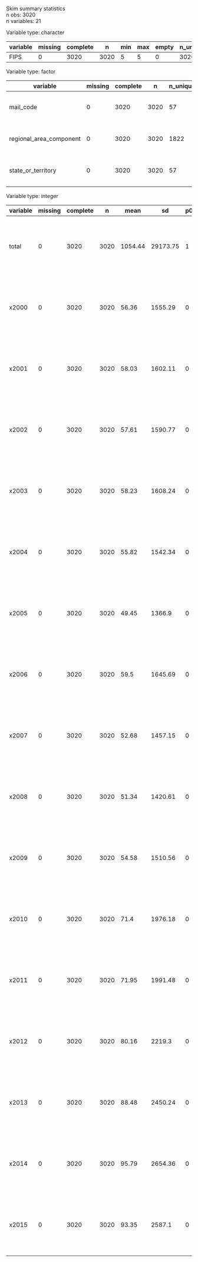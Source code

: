 Skim summary statistics  
 n obs: 3020    
 n variables: 21    

Variable type: character

| variable | missing | complete |  n   | min | max | empty | n_unique |
|----------|---------|----------|------|-----|-----|-------|----------|
|   FIPS   |    0    |   3020   | 3020 |  5  |  5  |   0   |   3020   |

Variable type: factor

|        variable         | missing | complete |  n   | n_unique |               top_counts               | ordered |
|-------------------------|---------|----------|------|----------|----------------------------------------|---------|
|        mail_code        |    0    |   3020   | 3020 |    57    |   TX: 214, GA: 139, VA: 133, MO: 114   |  FALSE  |
| regional_area_component |    0    |   3020   | 3020 |   1822   |   Was: 28, Fra: 24, Jef: 24, Jac: 22   |  FALSE  |
|   state_or_territory    |    0    |   3020   | 3020 |    57    | TEX: 214, GEO: 139, VIR: 133, MIS: 114 |  FALSE  |

Variable type: integer

| variable | missing | complete |  n   |  mean   |    sd    | p0 | p25 | p50 |  p75   |  p100   |   hist   |
|----------|---------|----------|------|---------|----------|----|-----|-----|--------|---------|----------|
|  total   |    0    |   3020   | 3020 | 1054.44 | 29173.75 | 1  |  6  | 24  | 118.25 | 1592166 | <U+2587><U+2581><U+2581><U+2581><U+2581><U+2581><U+2581><U+2581> |
|  x2000   |    0    |   3020   | 3020 |  56.36  | 1555.29  | 0  |  0  |  2  |   8    |  85068  | <U+2587><U+2581><U+2581><U+2581><U+2581><U+2581><U+2581><U+2581> |
|  x2001   |    0    |   3020   | 3020 |  58.03  | 1602.11  | 0  |  0  |  2  |   8    |  87600  | <U+2587><U+2581><U+2581><U+2581><U+2581><U+2581><U+2581><U+2581> |
|  x2002   |    0    |   3020   | 3020 |  57.61  | 1590.77  | 0  |  0  |  2  |   7    |  86969  | <U+2587><U+2581><U+2581><U+2581><U+2581><U+2581><U+2581><U+2581> |
|  x2003   |    0    |   3020   | 3020 |  58.23  | 1608.24  | 0  |  0  |  2  |   7    |  87891  | <U+2587><U+2581><U+2581><U+2581><U+2581><U+2581><U+2581><U+2581> |
|  x2004   |    0    |   3020   | 3020 |  55.82  | 1542.34  | 0  |  0  |  1  |   7    |  84256  | <U+2587><U+2581><U+2581><U+2581><U+2581><U+2581><U+2581><U+2581> |
|  x2005   |    0    |   3020   | 3020 |  49.45  |  1366.9  | 0  |  0  |  1  |   6    |  74632  | <U+2587><U+2581><U+2581><U+2581><U+2581><U+2581><U+2581><U+2581> |
|  x2006   |    0    |   3020   | 3020 |  59.5   | 1645.69  | 0  |  0  |  1  |   7    |  89814  | <U+2587><U+2581><U+2581><U+2581><U+2581><U+2581><U+2581><U+2581> |
|  x2007   |    0    |   3020   | 3020 |  52.68  | 1457.15  | 0  |  0  |  1  |   6    |  79522  | <U+2587><U+2581><U+2581><U+2581><U+2581><U+2581><U+2581><U+2581> |
|  x2008   |    0    |   3020   | 3020 |  51.34  | 1420.61  | 0  |  0  |  1  |   6    |  77500  | <U+2587><U+2581><U+2581><U+2581><U+2581><U+2581><U+2581><U+2581> |
|  x2009   |    0    |   3020   | 3020 |  54.58  | 1510.56  | 0  |  0  |  1  |   6    |  82379  | <U+2587><U+2581><U+2581><U+2581><U+2581><U+2581><U+2581><U+2581> |
|  x2010   |    0    |   3020   | 3020 |  71.4   | 1976.18  | 0  |  0  |  1  |   7    | 107788  | <U+2587><U+2581><U+2581><U+2581><U+2581><U+2581><U+2581><U+2581> |
|  x2011   |    0    |   3020   | 3020 |  71.95  | 1991.48  | 0  |  0  |  1  |   7    | 108614  | <U+2587><U+2581><U+2581><U+2581><U+2581><U+2581><U+2581><U+2581> |
|  x2012   |    0    |   3020   | 3020 |  80.16  |  2219.3  | 0  |  0  |  1  |   8    | 121013  | <U+2587><U+2581><U+2581><U+2581><U+2581><U+2581><U+2581><U+2581> |
|  x2013   |    0    |   3020   | 3020 |  88.48  | 2450.24  | 0  |  0  |  2  |   9    | 133582  | <U+2587><U+2581><U+2581><U+2581><U+2581><U+2581><U+2581><U+2581> |
|  x2014   |    0    |   3020   | 3020 |  95.79  | 2654.36  | 0  |  0  |  2  |   9    | 144610  | <U+2587><U+2581><U+2581><U+2581><U+2581><U+2581><U+2581><U+2581> |
|  x2015   |    0    |   3020   | 3020 |  93.35  |  2587.1  | 0  |  0  |  2  |   9    | 140928  | <U+2587><U+2581><U+2581><U+2581><U+2581><U+2581><U+2581><U+2581> |
